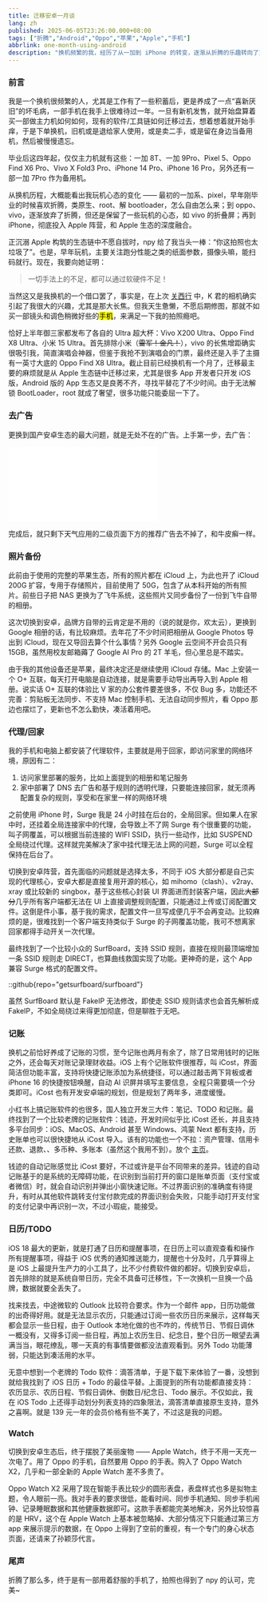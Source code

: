 ```yaml
---
title: 迁移安卓一月谈
lang: zh
published: 2025-06-05T23:26:00.000+08:00
tags: ["折腾","Android","Oppo","苹果","Apple","手机"]
abbrlink: one-month-using-android
description: "换机频繁的我，经历了从一加到 iPhone 的转变，逐渐从折腾的乐趣转向了对生态的依赖。最近在 npy 的建议下，入手了 Oppo Find X8 Ultra，主要是为了提升拍照体验。尽管沉浸在 Apple 的生态中，但 App 的迁移问题让我意识到，Android 的应用生态依然参差不齐，寻找替代品的过程颇具挑战。这个月的迁移经历让我感受到不同平台之间的摩擦与适应。"
---
```

### 前言

我是一个换机很频繁的人，尤其是工作有了一些积蓄后，更是养成了一点“喜新厌旧”的坏毛病，一部手机在我手上很难待过一年。一旦有新机发售，就开始盘算着买一部做主力机如何如何，现有的软件/工具链如何迁移过去，想着想着就开始手痒，于是下单换机，旧机或是退给家人使用，或是卖二手，或是留在身边当备用机，然后被慢慢遗忘。

毕业后这四年起，仅仅主力机就有这些：一加 8T、一加 9Pro、Pixel 5、Oppo Find X6 Pro、Vivo X Fold3 Pro、iPhone 14 Pro、iPhone 16 Pro，另外还有一部一加 7Pro 作为备用机。

从换机历程，大概能看出我玩机心态的变化 —— 最初的一加系、pixel，早年刚毕业的时候喜欢折腾，类原生、root、解 bootloader，怎么自由怎么来；到 oppo、vivo，逐渐放弃了折腾，但还是保留了一些玩机的心态，如 vivo 的折叠屏；再到 iPhone，彻底投入 Apple 阵营，和 Apple 生态的深度融合。

正沉溺 Apple 构筑的生态链中不愿自拔时，npy 给了我当头一棒：“你这拍照也太垃圾了”。也是，早年玩机，主要关注跑分性能之类的纸面参数，摄像头嘛，能扫码就行。现在，我要向她证明：

> 一切手法上的不足，都可以通过软硬件不足！

当然这又是我换机的一个借口罢了，事实是，在上次 [关西行](/travels/kansai-202504) 中，K 君的相机确实引起了我很大的兴趣，尤其是那大长焦。但我天生惫懒，不愿后期修图，那就不如买一部镜头和调色稍微好些的<mark>手机</mark>，来满足一下我的拍照瘾吧。

恰好上半年御三家都发布了各自的 Ultra 超大杯：Vivo X200 Ultra、Oppo Find X8 Ultra、小米 15 Ultra。首先排除小米（<del>雷军！金凡！</del>），vivo 的长焦增距确实很吸引我，简直演唱会神器，但鉴于我抢不到演唱会的门票，最终还是入手了主摄有一英寸大底的 Oppo Find X8 Ultra。截止目前已经换机有一个月了，迁移最主要的麻烦就是从 Apple 生态链中迁移过来，尤其是很多 App 开发者只开发 iOS 版，Android 版的 App 生态又是良莠不齐，寻找平替花了不少时间。由于无法解锁 BootLoader，root 就成了奢望，很多功能只能委屈一下了。

### 去广告

更换到国产安卓生态的最大问题，就是无处不在的广告。上手第一步，去广告：

<iframe src="//player.bilibili.com/player.html?isOutside=true&aid=113746622021969&bvid=BV18c6JYLEmw&cid=27626637570&p=1&autoplay=0" scrolling="no" border="0" frameborder="no" framespacing="0" allowfullscreen="true"></iframe>

完成后，就只剩下天气应用的二级页面下方的推荐广告去不掉了，和牛皮癣一样。

### 照片备份

此前由于使用的完整的苹果生态，所有的照片都在 iCloud 上，为此也开了 iCloud 200G 扩容，专用于存储照片，目前使用了 50G，包含了从本科开始的所有照片。前些日子把 NAS 更换为了飞牛系统，这些照片又同步备份了一份到飞牛自带的相册。

这次切换到安卓，品牌方自带的云肯定是不用的（说的就是你，欢太云），更换到 Google 相册的话，有比较麻烦。去年花了不少时间把相册从 Google Photos 导出到 iCloud，现在又导回去算个什么事情？另外 Google 云空间不开会员只有 15GB，虽然用校友邮箱薅了 Google AI Pro 的 2T 羊毛，但心里总是不踏实。

由于我的其他设备还是苹果，最终决定还是继续使用 iCloud 存储。Mac 上安装一个 O+ 互联，每天打开电脑是自动连接，就是需要手动导出再导入到 Apple 相册。说实话 O+ 互联的体验比 V 家的办公套件要差很多，不仅 Bug 多，功能还不完善：剪贴板无法同步、不支持 Mac 控制手机、无法自动同步照片，看 Oppo 那边也摆烂了，更新也不怎么勤快，凑活着用吧。

### 代理/回家

我的手机和电脑上都安装了代理软件，主要就是用于回家，即访问家里的网络环境，原因有二：
1. 访问家里部署的服务，比如上面提到的相册和笔记服务
2. 家中部署了 DNS 去广告和基于规则的透明代理，只要能连接回家，就无须再配置复杂的规则，享受和在家里一样的网络环境

之前使用 iPhone 时，Surge 我是 24 小时挂在后台的，全局回家。但如果人在家中时，还挂着全局连接家中的代理，会导致上不了网 Surge 有个很重要的功能，叫子网覆盖，可以根据当前连接的 WIFI SSID，执行一些动作，比如 SUSPEND 全局绕过代理。这样就完美解决了家中挂代理无法上网的问题，Surge 可以全程保持在后台了。

切换到安卓阵营，首先面临的问题就是选择太多，不同于 iOS 大部分都是自己实现的代理核心，安卓大都是直接复用开源的核心，如 mihomo（clash）、v2ray、xray 或比较新的 singbox，基于这些核心封装 UI 界面进而封装客户端，因此<del>大部分</del>几乎所有客户端都无法在 UI 上直接调整规则配置，只能通过上传或订阅配置文件。这倒是件小事，基于我的需求，配置文件一旦写成便几乎不会再变动。比较麻烦的是，很难找到一个客户端支持类似于 Surge 的子网覆盖功能，我可不想离家回家都得手动开关一次代理。

最终找到了一个比较小众的 SurfBoard，支持 SSID 规则，直接在规则最顶端增加一条 SSID 规则走 DIRECT，也算曲线救国实现了功能。更神奇的是，这个 App 兼容 Surge 格式的配置文件。

::github{repo="getsurfboard/surfboard"}

虽然 SurfBoard 默认是 FakeIP 无法修改，即使走 SSID 规则请求也会首先解析成 FakeIP，不如全局绕过来得更加彻底，但是聊胜于无吧。

### 记账

换机之前恰好养成了记账的习惯，至今记账也两月有余了，除了日常用钱时的记账之外，还会每天对账记录理财收益。iOS 上有个记账软件很推荐，叫 iCost，界面简洁但功能丰富，支持将快捷记账添加为系统捷径，可以通过敲击两下背板或者 iPhone 16 的快捷按钮唤醒，自动 AI 识屏并填写主要信息，全程只需要填一个分类即可。iCost 也有开发安卓端的规划，但是规划了两年多，进度缓慢。

小红书上搞记账软件的也很多，国人独立开发三大件：笔记、TODO 和记账。最终找到了一个比较老牌的记账软件：钱迹，开发时间似乎比 iCost 还长，并且支持多平台同步：iOS、MacOS、Android 甚至 Windows、鸿蒙 Next 都有支持，历史账单也可以很快捷地从 iCost 导入。该有的功能也一个不拉：资产管理、信用卡还款、退款、、多币种、多账本（虽然这个我用不到）。放个 [主页](https://qianjiapp.com)。

钱迹的自动记账感觉比 iCost 要好，不过或许是平台不同带来的差异。钱迹的自动记账基于的是系统的无障碍功能，在识别到当前打开的窗口是账单页面（支付宝或者微信）时，就会自动识别并弹出小窗快速记账。不过界面识别的准确度有待提升，有时从其他软件跳转支付宝付款完成的界面识别会失败，只能手动打开支付宝的支付记录中再识别一次，不过小瑕疵，能接受。

### 日历/TODO

iOS 18 最大的更新，就是打通了日历和提醒事项，在日历上可以直观查看和操作所有提醒事项，得益于 iOS 优秀的通知推送能力，提醒也十分及时，几乎算得上是 iOS 上最提升生产力的小工具了，比不少付费软件做的都好。切换到安卓后，首先排除的就是系统自带日历，完全不具备可迁移性，下一次换机一旦换一个品牌，数据就要全丢失了。

找来找去，中途微软的 Outlook 比较符合要求。作为一个邮件 app，日历功能做的出奇得好用。就是无法显示农历，只能通过订阅一些农历日历来展示，这样每天都会显示一些日程，由于 Outlook 本地化做的也不咋的，传统节日、节假日调休一概没有，又得多订阅一些日程，再加上农历生日、纪念日，整个日历一眼望去满满当当，眼花缭乱，哪一天真的有事情要做都没法直观看到。另外 Todo 功能薄弱，只能达到凑活用的水平。

无意中想到一个老牌的 Todo 软件：滴答清单，于是下载下来体验了一番，没想到就给我找到了 iOS 日历 + Todo 的最佳平替。上面提到的所有功能都直接支持：农历显示、农历日程、节假日调休、倒数日/纪念日、Todo 展示。不仅如此，我在 iOS Todo 上还得手动划分列表支持的四象限法，滴答清单直接原生支持，意外之喜啊。就是 139 元一年的会员价格有些不美了，不过这是我的问题。

### Watch

切换到安卓生态后，终于摆脱了美丽废物 —— Apple Watch，终于不用一天充一次电了。用了 Oppo 的手机，自然要用 Oppo 的手表。购入了 Oppo Watch X2，几乎和一部全新的 Apple Watch 差不多贵了。

Oppo Watch X2 采用了现在智能手表比较少的圆形表盘，表盘样式也多是拟物主题，令人眼前一亮。我对手表的要求很低，能看时间、同步手机通知、同步手机闹钟、记录睡眠数据和其他健康数据即可。这款手表都能完美地解决，另外比较惊喜的是 HRV，这个在 Apple Watch 上基本被忽略掉、大部分情况下只能通过第三方 app 来展示提示的数据，在 Oppo 上得到了空前的重视，有一个专门的身心状态页面，还请来了孙颖莎代言。

### 尾声

折腾了那么多，终于是有一部用着舒服的手机了，拍照也得到了 npy 的认可，完美~